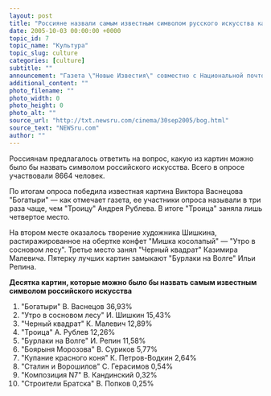 ```yaml
---
layout: post
title: "Россияне назвали самым известным символом русского искусства картину \"Богатыри\""
date: 2005-10-03 00:00:00 +0000
topic_id: 7
topic_name: "Культура"
topic_slug: culture
categories: [culture]
subtitle: ""
announcement: "Газета \"Новые Известия\" совместно с Национальной почтовой службой Mail.ru провели новый социологический опрос."
additional_content: ""
photo_filename: ""
photo_width: 0
photo_height: 0
photo_alt: ""
source_url: "http://txt.newsru.com/cinema/30sep2005/bog.html"
source_text: "NEWSru.com"
author: ""
---
```

Россиянам предлагалось ответить на вопрос, какую из картин можно было бы назвать символом российского искусства. Всего в опросе участвовали 8664 человек.

По итогам опроса победила известная картина Виктора Васнецова "Богатыри" &mdash; как отмечает газета, ее участники опроса называли в три раза чаще, чем "Троицу" Андрея Рублева. В итоге "Троица" заняла лишь четвертое место.

На втором месте оказалось творение художника Шишкина, растиражированное на обертке конфет "Мишка косолапый" &mdash; "Утро в сосновом лесу". Третье место занял "Черный квадрат" Казимира Малевича. Пятерку лучших картин замыкают "Бурлаки на Волге" Ильи Репина.

<strong>Десятка картин, которые можно было бы назвать самым известным символом российского искусства</strong>

1. "Богатыри" В. Васнецов 36,93%
2. "Утро в сосновом лесу" И. Шишкин 15,43%
3. "Черный квадрат" К. Малевич 12,89%
4. "Троица" А. Рублев 12,26%
5. "Бурлаки на Волге" И. Репин 11,58%
6. "Боярыня Морозова" В. Суриков 5,77%
7. "Купание красного коня" К. Петров-Водкин 2,64%
8. "Сталин и Ворошилов" С. Герасимов 0,54%
9. "Композиция N7" В. Кандинский 0,32%
10. "Строители Братска" В. Попков 0,25%
